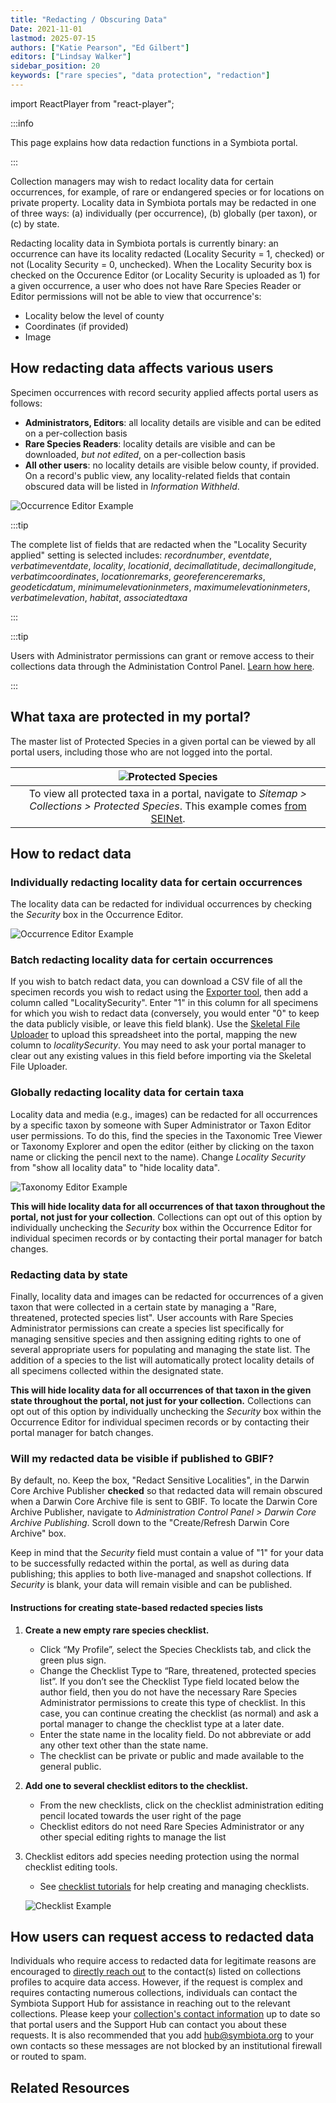 ```yaml
---
title: "Redacting / Obscuring Data"
Date: 2021-11-01
lastmod: 2025-07-15
authors: ["Katie Pearson", "Ed Gilbert"]
editors: ["Lindsay Walker"]
sidebar_position: 20
keywords: ["rare species", "data protection", "redaction"]
---
```


import ReactPlayer from "react-player";

:::info

This page explains how data redaction functions in a Symbiota portal.

:::

Collection managers may wish to redact locality data for certain occurrences, for example, of rare or endangered species or for locations on private property. Locality data in Symbiota portals may be redacted in one of three ways: (a) individually (per occurrence), (b) globally (per taxon), or (c) by state.

Redacting locality data in Symbiota portals is currently binary: an occurrence can have its locality redacted (Locality Security = 1, checked) or not (Locality Security = 0, unchecked). When the Locality Security box is checked on the Occurence Editor (or Locality Security is uploaded as 1) for a given occurrence, a user who does not have Rare Species Reader or Editor permissions will not be able to view that occurrence's:

- Locality below the level of county
- Coordinates (if provided)
- Image

## How redacting data affects various users

Specimen occurrences with record security applied affects portal users as follows:

- **Administrators, Editors**: all locality details are visible and can be edited on a per-collection basis
- **Rare Species Readers**: locality details are visible and can be downloaded, _but not edited_, on a per-collection basis
- **All other users**: no locality details are visible below county, if provided. On a record's public view, any locality-related fields that contain obscured data will be listed in _Information Withheld_.

![Occurrence Editor Example](/img/redaction_informationwithheld.png)

:::tip

The complete list of fields that are redacted when the "Locality Security applied" setting is selected includes: _recordnumber_, _eventdate_, _verbatimeventdate_, _locality_, _locationid_, _decimallatitude_, _decimallongitude_, _verbatimcoordinates_, _locationremarks_, _georeferenceremarks_, _geodeticdatum_, _minimumelevationinmeters_, _maximumelevationinmeters_, _verbatimelevation_, _habitat_, _associatedtaxa_

:::

:::tip

Users with Administrator permissions can grant or remove access to their collections data through the Administation Control Panel. [Learn how here](/Collection_Manager_Guide/user_permissions).

:::

## What taxa are protected in my portal?

The master list of Protected Species in a given portal can be viewed by all portal users, including those who are not logged into the portal.

|                                                                          ![Protected Species](/img/redaction_protectedspecies.png)                                                                          |
| :---------------------------------------------------------------------------------------------------------------------------------------------------------------------------------------------------------: |
| To view all protected taxa in a portal, navigate to _Sitemap > Collections > Protected Species_. This example comes [from SEINet](https://swbiodiversity.org/seinet/collections/misc/protectedspecies.php). |

## How to redact data

### Individually redacting locality data for certain occurrences

The locality data can be redacted for individual occurrences by checking the _Security_ box in the Occurrence Editor.

![Occurrence Editor Example](/img/redaction_occurrenceeditor.png)

### Batch redacting locality data for certain occurrences

If you wish to batch redact data, you can download a CSV file of all the specimen records you wish to redact using the [Exporter tool](/Collection_Manager_Guide/Downloading/downloading_subset), then add a column called "LocalitySecurity". Enter "1" in this column for all specimens for which you wish to redact data (conversely, you would enter "0" to keep the data publicly visible, or leave this field blank). Use the [Skeletal File Uploader](/Collection_Manager_Guide/Importing_Uploading/#file-upload-or-skeletal-file-upload) to upload this spreadsheet into the portal, mapping the new column to _localitySecurity_. You may need to ask your portal manager to clear out any existing values in this field before importing via the Skeletal File Uploader.

### Globally redacting locality data for certain taxa

Locality data and media (e.g., images) can be redacted for all occurrences by a specific taxon by someone with Super Administrator or Taxon Editor user permissions. To do this, find the species in the Taxonomic Tree Viewer or Taxonomy Explorer and open the editor (either by clicking on the taxon name or clicking the pencil next to the name). Change _Locality Security_ from "show all locality data" to "hide locality data".

![Taxonomy Editor Example](/img/taxoneditorexample.png)

**This will hide locality data for all occurrences of that taxon throughout the portal, not just for your collection**. Collections can opt out of this option by individually unchecking the _Security_ box within the Occurrence Editor for individual specimen records or by contacting their portal manager for batch changes.

### Redacting data by state

Finally, locality data and images can be redacted for occurrences of a given taxon that were collected in a certain state by managing a "Rare, threatened, protected species list". User accounts with Rare Species Administrator permissions can create a species list specifically for managing sensitive species and then assigning editing rights to one of several appropriate users for populating and managing the state list. The addition of a species to the list will automatically protect locality details of all specimens collected within the designated state.

**This will hide locality data for all occurrences of that taxon in the given state throughout the portal, not just for your collection.** Collections can opt out of this option by individually unchecking the _Security_ box within the Occurrence Editor for individual specimen records or by contacting their portal manager for batch changes.

### Will my redacted data be visible if published to GBIF?

By default, no. Keep the box, "Redact Sensitive Localities", in the Darwin Core Archive Publisher **checked** so that redacted data will remain obscured when a Darwin Core Archive file is sent to GBIF. To locate the Darwin Core Archive Publisher, navigate to _Administration Control Panel > Darwin Core Archive Publishing_. Scroll down to the "Create/Refresh Darwin Core Archive" box.

Keep in mind that the _Security_ field must contain a value of "1" for your data to be successfully redacted within the portal, as well as during data publishing; this applies to both live-managed and snapshot collections. If _Security_ is blank, your data will remain visible and can be published.

#### Instructions for creating state-based redacted species lists

1. **Create a new empty rare species checklist.**
   - Click “My Profile”, select the Species Checklists tab, and click the green plus sign.
   - Change the Checklist Type to “Rare, threatened, protected species list”. If you don’t see the Checklist Type field located below the author field, then you do not have the necessary Rare Species Administrator permissions to create this type of checklist. In this case, you can continue creating the checklist (as normal) and ask a portal manager to change the checklist type at a later date.
   - Enter the state name in the locality field. Do not abbreviate or add any other text other than the state name.
   - The checklist can be private or public and made available to the general public.
2. **Add one to several checklist editors to the checklist.**
   - From the new checklists, click on the checklist administration editing pencil located towards the user right of the page
   - Checklist editors do not need Rare Species Administrator or any other special editing rights to manage the list
3. Checklist editors add species needing protection using the normal checklist editing tools.

   - See [checklist tutorials](/User_Guide/Checklists/) for help creating and managing checklists.

   ![Checklist Example](/img/checklist_protected.png)

## How users can request access to redacted data

Individuals who require access to redacted data for legitimate reasons are encouraged to [directly reach out](/User_Guide/Providing_Feedback/contacting_collection) to the contact(s) listed on collections profiles to acquire data access. However, if the request is complex and requires contacting numerous collections, individuals can contact the Symbiota Support Hub for assistance in reaching out to the relevant collections. Please keep your [collection's contact information](/Collection_Manager_Guide/editing_collection_metadata#collection-contacts) up to date so that portal users and the Support Hub can contact you about these requests. It is also recommended that you add hub@symbiota.org to your own contacts so these messages are not blocked by an institutional firewall or routed to spam.

## Related Resources

<ReactPlayer
  playing={false}
  controls
  url="https://vimeo.com/584160186"
/>
